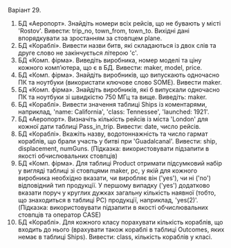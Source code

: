 Варіант 29.
1. БД «Аеропорт». Знайдіть номери всіх рейсів, що не бувають у місті
'Rostov'. Вивести: trip_no, town_from, town_to. Вихідні дані
впорядкувати за зростанням за стовпцем plane.
2. БД «Кораблі». Вивести назви битв, які складаються із двох слів та
друге слово не закінчується літерою 'c'.
3. БД «Комп. фірма». Виведіть виробника, номер моделі та ціну кожного комп’ютера, що є в БД. Вивести: maker, model, price.
4. БД «Комп. фірма». Знайдіть виробників, що випускають одночасно
ПК та ноутбуки (використати ключове слово SOME). Вивести maker.
5. БД «Комп. фірма». Знайдіть виробників, які б випускали одночасно
ПК та ноутбуки зі швидкістю 750 МГц та вище. Виведіть: maker.
6. БД «Кораблі». Вивести значення таблиці Ships із коментарями, наприклад, 'name: California', 'class: Tennessee', 'launched: 1921'.
7. БД «Аеропорт». Визначіть кількість рейсів із міста 'London' для кожної дати таблиці Pass_in_trip. Вивести: date, число рейсів.
8. БД «Кораблі». Вкажіть назву, водотоннажність та число гармат кораблів, що брали участь у битві при 'Guadalcanal'. Вивести: ship,
displacement, numGuns. (Підказка: використовувати підзапити в
якості обчислювальних стовпців)
9. БД «Комп. фірма». Для таблиці Product отримати підсумковий набір
у вигляді таблиці зі стовпцями maker, pc, у якій для кожного виробника необхідно вказати, чи виробляє він ('yes'), чи ні ('no') відповідний
тип продукції. У першому випадку ('yes') додатково вказати поруч у
круглих дужках загальну кількість наявної (тобто, що знаходиться в
таблиці PC) продукції, наприклад, 'yes(2)'. (Підказка: використовувати
підзапити в якості обчислювальних стовпців та оператор CASE)
10. БД «Кораблі». Для кожного класу порахувати кількість кораблів,
що входить до нього (врахувати також кораблі в таблиці Outcomes,
яких немає в таблиці Ships). Вивести: class, кількість кораблів у класі. 
